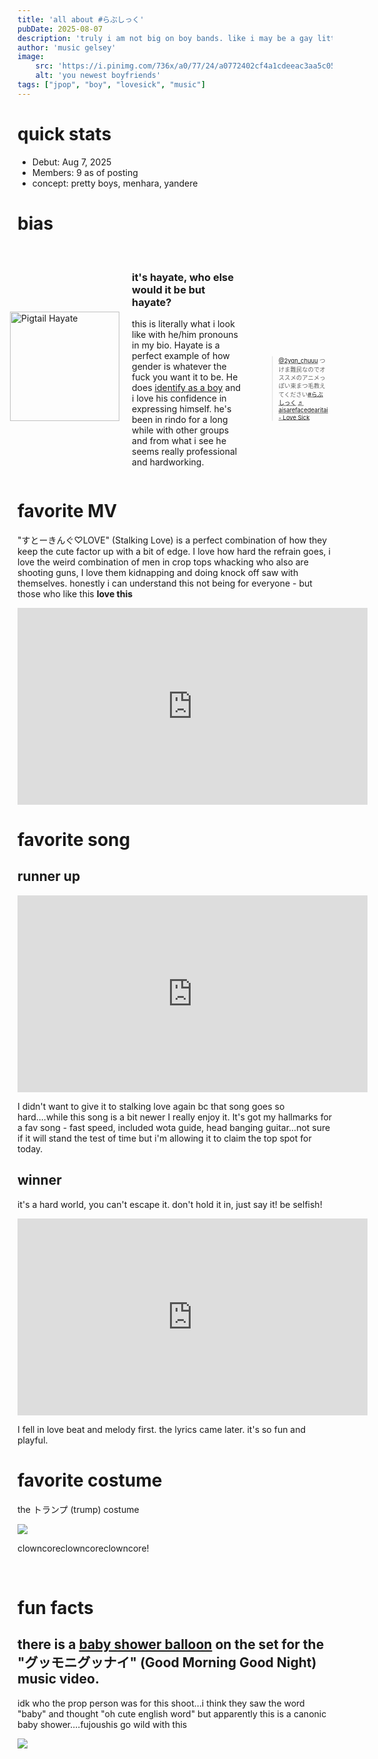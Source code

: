 ```yaml
---
title: 'all about #らぶしっく'
pubDate: 2025-08-07
description: 'truly i am not big on boy bands. like i may be a gay little twink but at the end of the day im here to see pretty girls in pretty dresses. but rindo ent. said "bet" and gave us the greatest combination - pretty boy in pretty dress/suit gender ambiguous wardrobes.'
author: 'music gelsey'
image:
    src: 'https://i.pinimg.com/736x/a0/77/24/a0772402cf4a1cdeeac3aa5c05e8417f.jpg'
    alt: 'you newest boyfriends'
tags: ["jpop", "boy", "lovesick", "music"]
---
```

#  quick stats


*   Debut: Aug 7, 2025
*   Members: 9 as of posting
*   concept: pretty boys, menhara, yandere


# bias




<br>





<div style="display: flex; align-items: center; justify-content: center; justify-text: center; max-height: 400px;">
  <img src="https://pbs.twimg.com/media/GgSMRpsbsAAw3rS?format=jpg&name=medium" alt="Pigtail Hayate" style="width:175px; margin-right:20px;">
  <div><h3>it's hayate, who else would it be but hayate?</h3>
  <p style="width:175px;" >this is literally what i look like with he/him pronouns in my bio. Hayate is a perfect example of how gender is whatever the fuck you want it to be. He does <a href="https://youtu.be/q-rW8c2qhwI?t=41">identify as a boy</a> and i love his confidence in expressing himself. he's been in rindo for a long while with other groups and from what i see he seems really professional and hardworking.</p></div>
  <div style="transform: scale(0.67); transform-origin: 100px 200px ; display: inline-block;"><blockquote class="tiktok-embed" cite="https://www.tiktok.com/@2yqn_chuuu/video/7531332080811183367" data-video-id="7531332080811183367" style="max-width: 405px;min-width: 111px;" > <section> <a target="_blank" title="@2yqn_chuuu" href="https://www.tiktok.com/@2yqn_chuuu?refer=embed">@2yqn_chuuu</a> つけま難民なのでオススメのアニメっぽい束まつ毛教えてください<a title="らぶしっく" target="_blank" href="https://www.tiktok.com/tag/%E3%82%89%E3%81%B6%E3%81%97%E3%81%A3%E3%81%8F?refer=embed">#らぶしっく</a> <a target="_blank" title="♬ aisarefacedearitai - Love Sick" href="https://www.tiktok.com/music/aisarefacedearitai-7375880326285084673?refer=embed">♬ aisarefacedearitai - Love Sick</a> </section> </blockquote> <script async src="https://www.tiktok.com/embed.js"></script></div>
  
</div>



# favorite MV

"すとーきんぐ♡LOVE" (Stalking Love) is a perfect combination of how they keep the cute factor up with a bit of edge. I love how hard the refrain goes, i love the weird combination of men in crop tops whacking who also are shooting guns, I love them kidnapping and doing knock off saw with themselves. honestly i can understand this not being for everyone - but those who like this **love this**

<iframe width="560" height="315" src="https://www.youtube-nocookie.com/embed/Lak7HkfRZ9E?si=-X13UNKPzW0Eckiq" title="YouTube video player" frameborder="0" allow="accelerometer; autoplay; clipboard-write; encrypted-media; gyroscope; picture-in-picture; web-share" referrerpolicy="strict-origin-when-cross-origin" allowfullscreen></iframe>


# favorite song

## runner up

<iframe width="560" height="315" src="https://www.youtube-nocookie.com/embed/nWGvSrpXYoI?si=TuACzMV7McWdaLQH" title="YouTube video player" frameborder="0" allow="accelerometer; autoplay; clipboard-write; encrypted-media; gyroscope; picture-in-picture; web-share" referrerpolicy="strict-origin-when-cross-origin" allowfullscreen></iframe>     

I didn't want to give it to stalking love again bc that song goes so hard....while this song is a bit newer I really enjoy it. It's got my hallmarks for a fav song - fast speed, included wota guide, head banging guitar...not sure if it will stand the test of time but i'm allowing it to claim the top spot for today.

## winner

it's a hard world, you can't escape it. don't hold it in, just say it! be selfish!

<iframe width="560" height="315" src="https://www.youtube.com/embed/lEyEPoyd3M0?si=b9hCVRyBz8wCzL55" title="YouTube video player" frameborder="0" allow="accelerometer; autoplay; clipboard-write; encrypted-media; gyroscope; picture-in-picture; web-share" referrerpolicy="strict-origin-when-cross-origin" allowfullscreen></iframe>

I fell in love beat and melody first. the lyrics came later. it's so fun and playful.

# favorite costume

the トランプ (trump) costume

![](https://pbs.twimg.com/media/GwssGeEbgAAHIDw?format=jpg&name=large)

clowncoreclowncoreclowncore!

<br>

# fun facts

## there is a [baby shower balloon](https://youtu.be/gnO-kEMZwZc?list=RDgnO-kEMZwZc&t=77) on the set for the "グッモニグッナイ" (Good Morning Good Night) music video.

idk who the prop person was for this shoot...i think they saw the word "baby" and thought "oh cute english word" but apparently this is a canonic baby shower....fujoushis go wild with this

![](../../../public/blog/music/m1-1.png)